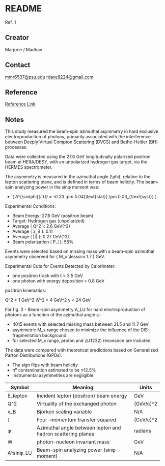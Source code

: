 # README

Ref. 1 

## Creator  
Marjorie / Madhav

## Contact  
[mmr6537@psu.edu](mailto:mmr6537@psu.edu) [rdave8224@gmail.com](mailto:rdave8224@gmail.com)

## Reference  
[Reference Link](https://inspirehep.net/literature/1209717)

## Notes  
This study measured the beam-spin azimuthal asymmetry in hard exclusive electroproduction of photons, primarily associated with the interference between Deeply Virtual Compton Scattering (DVCS) and Bethe-Heitler (BH) processes.

Data were collected using the 27.6 GeV longitudinally polarized positron beam at HERA/DESY, with an unpolarized hydrogen gas target, via the HERMES spectrometer.

The asymmetry is measured in the azimuthal angle \(\phi\), relative to the lepton scattering plane, and is defined in terms of beam helicity. The beam-spin analyzing power in the sinφ moment was:

- \( A^{\sin\phi}_{LU} = -0.23 \pm 0.04_{\text{stat}} \pm 0.03_{\text{syst}} \)

Experimental Conditions:
- Beam Energy: 27.6 GeV (positron beam)
- Target: Hydrogen gas (unpolarized)
- Average \( Q^2 \): 2.6 GeV\(^2\)
- Average \( x_B \): 0.11
- Average \( |t| \): 0.27 GeV\(^2\)
- Beam polarization \( P_l \): 55%

Events were selected based on missing mass with a beam-spin azimuthal asymmetry observed for \( M_x \lesssim 1.7 \) GeV.

Experimental Cuts for Events Detected by Calorimeter:
- one positron track with t > 3.5 GeV
- one photon with energy deposition > 0.8 GeV 

positron kinematics: 

Q^2 > 1 GeV^2 
W^2 > 4 GeV^2
v < 24 GeV

For fig. 3 - Beam-spin asymmetry A_LU for hard electroproduction of photons as a function of the azimuthal angle φ:
-  4015 events with selected missing mass between 21.5 and 11.7 GeV
- asymmetric M_x range chosen to minimize the inﬂuence of the DIS-fragmentation background
- for selected M_x range, proton and △(1232) resonance are included 

The data were compared with theoretical predictions based on Generalized Parton Distributions (GPDs).

- The sign flips with beam helicity
- π⁰ contamination estimated to be ≤12.5%
- Instrumental asymmetries are negligible

| Symbol        | Meaning                                                     | Units      |
| ------------- | ----------------------------------------------------------- | ---------- |
| E\_lepton     | Incident lepton (positron) beam energy                      | GeV        |
| Q^2           | Virtuality of the exchanged photon                          | (GeV/c)^2  |
| x_B           | Bjorken scaling variable                                    | N/A        |
| t             | Four-momentum transfer squared                              | (GeV/c)^2  |
| φ             | Azimuthal angle between lepton and hadron scattering planes | radians    |
| W             | photon-nucleon invariant mass                               | GeV
| A^sinφ_LU     | Beam-spin analyzing power (sinφ moment)                     | N/A        |
